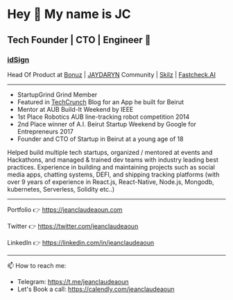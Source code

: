 # Hey 👋 My name is JC

## Tech Founder | CTO | Engineer 🚀
### [idSign](https://idsign.com)

Head Of Product at [Bonuz](https://bonuz.xyz) | [JAYDARYN](https://jaydaryn.com) Community | [Skilz](https://skilzapp.net) | [Fastcheck.AI](https://fastcheck.ai/)

---

* StartupGrind Grind Member
* Featured in [TechCrunch](https://techcrunch.com/2020/08/05/rolling-updates-on-beirut-a-city-and-a-tech-community-devastated) Blog for an App he built for Beirut
* Mentor at AUB Build-It Weekend by IEEE
* 1st Place Robotics AUB line-tracking robot competition 2014
* 2nd Place winner of A.I. Beirut Startup Weekend by Google for Entrepreneurs 2017
* Founder and CTO of Startup in Beirut at a young age of 18

Helped build multiple tech startups, organized / mentored at events and Hackathons, and managed & trained dev teams with industry leading best practices. Experience in building and maintaining projects such as social media apps, chatting systems, DEFI, and shipping tracking platforms (with over 9 years of experience in React.js, React-Native, Node.js, Mongodb, kubernetes, Serverless, Solidity etc..)

---

Portfolio 👉 https://jeanclaudeaoun.com

Twitter 👉 https://twitter.com/jeanclaudeaoun

LinkedIn 👉 https://linkedin.com/in/jeanclaudeaoun

---

📫 How to reach me:
- Telegram: https://t.me/jeanclaudeaoun
- Let's Book a call: https://calendly.com/jeanclaudeaoun
